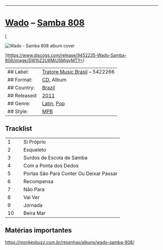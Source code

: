 ___
# [Wado](https://www.discogs.com/artist/1875521-Wado) – [Samba 808](https://open.spotify.com/album/3KfRyD5Y89ijtfCcvhh4rT)

[

![Wado - Samba 808 album cover](https://i.discogs.com/AjUxOi6MFndyk6Iw0-K-YfA-Otii0MaxBroFP9iLYi8/rs:fit/g:sm/q:40/h:300/w:300/czM6Ly9kaXNjb2dz/LWRhdGFiYXNlLWlt/YWdlcy9SLTk0NTIy/MzUtMTQ4MDgyNTIz/OC03NzAzLmpwZWc.jpeg)

](https://www.discogs.com/release/9452235-Wado-Samba-808/image/SW1hZ2U6MjU5MjgyMTY=)

|   |   |
|---|---|
|## Label:|[Tratore Music Brasil](https://www.discogs.com/label/302772-Tratore-Music-Brasil) – 5422266|
|## Format:|[CD](https://www.discogs.com/search/?format_exact=CD), Album|
|## Country:|[Brazil](https://www.discogs.com/search/?country=Brazil)|
|## Released:|[2011](https://www.discogs.com/search/?decade=2010&year=2011)|
|## Genre:|[Latin](https://www.discogs.com/genre/latin), [Pop](https://www.discogs.com/genre/pop)|
|## Style:|[MPB](https://www.discogs.com/style/mpb)|

## Tracklist

|     |     |                                         |
| --- | --- | --------------------------------------- |
| 1   |     | Si Próprio                              |
| 2   |     | Esqueleto                               |
| 3   |     | Surdos de Escola de Samba               |
| 4   |     | Com a Ponta dos Dedos                   |
| 5   |     | Portas São Para Conter Ou Deixar Passar |
| 6   |     | Recompensa                              |
| 7   |     | Não Para                                |
| 8   |     | Vai Ver                                 |
| 9   |     | Jornada                                 |
| 10  |     | Beira Mar                               |

## Matérias importantes
https://monkeybuzz.com.br/resenhas/albuns/wado-samba-808/
